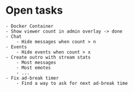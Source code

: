 # Open tasks

    - Docker Container
    - Show viewer count in admin overlay -> done
    - Chat
        - Hide messages when count > n
    - Events
        - Hide events when count > x
    - Create outro with stream stats
        - Most messages
        - Most emotes
        - ...
    - Fix ad-break timer
        - Find a way to ask for next ad-break time
